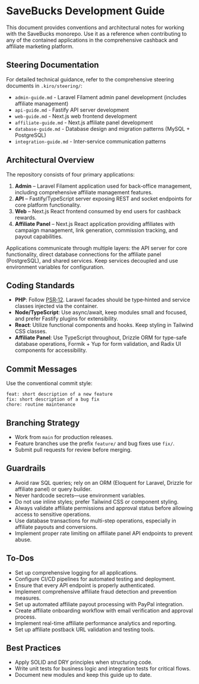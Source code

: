 # SaveBucks Development Guide

This document provides conventions and architectural notes for working with the SaveBucks monorepo. Use it as a reference when contributing to any of the contained applications in the comprehensive cashback and affiliate marketing platform.


## Steering Documentation
For detailed technical guidance, refer to the comprehensive steering documents in `.kiro/steering/`:
- `admin-guide.md` - Laravel Filament admin panel development (includes affiliate management)
- `api-guide.md` - Fastify API server development  
- `web-guide.md` - Next.js web frontend development
- `affiliate-guide.md` - Next.js affiliate panel development
- `database-guide.md` - Database design and migration patterns (MySQL + PostgreSQL)
- `integration-guide.md` - Inter-service communication patterns


## Architectural Overview

The repository consists of four primary applications:

1. **Admin** – Laravel Filament application used for back‑office management, including comprehensive affiliate management features.
2. **API** – Fastify/TypeScript server exposing REST and socket endpoints for core platform functionality.
3. **Web** – Next.js React frontend consumed by end users for cashback rewards.
4. **Affiliate Panel** – Next.js React application providing affiliates with campaign management, link generation, commission tracking, and payout capabilities.

Applications communicate through multiple layers: the API server for core functionality, direct database connections for the affiliate panel (PostgreSQL), and shared services. Keep services decoupled and use environment variables for configuration.

## Coding Standards

- **PHP**: Follow [PSR‑12](https://www.php-fig.org/psr/psr-12/). Laravel facades should be type‑hinted and service classes injected via the container.
- **Node/TypeScript**: Use async/await, keep modules small and focused, and prefer Fastify plugins for extensibility.
- **React**: Utilize functional components and hooks. Keep styling in Tailwind CSS classes.
- **Affiliate Panel**: Use TypeScript throughout, Drizzle ORM for type-safe database operations, Formik + Yup for form validation, and Radix UI components for accessibility.

## Commit Messages

Use the conventional commit style:

```
feat: short description of a new feature
fix: short description of a bug fix
chore: routine maintenance
```

## Branching Strategy

- Work from `main` for production releases.
- Feature branches use the prefix `feature/` and bug fixes use `fix/`.
- Submit pull requests for review before merging.

## Guardrails

- Avoid raw SQL queries; rely on an ORM (Eloquent for Laravel, Drizzle for affiliate panel) or query builder.
- Never hardcode secrets—use environment variables.
- Do not use inline styles; prefer Tailwind CSS or component styling.
- Always validate affiliate permissions and approval status before allowing access to sensitive operations.
- Use database transactions for multi-step operations, especially in affiliate payouts and conversions.
- Implement proper rate limiting on affiliate panel API endpoints to prevent abuse.

## To‑Dos

- Set up comprehensive logging for all applications.
- Configure CI/CD pipelines for automated testing and deployment.
- Ensure that every API endpoint is properly authenticated.
- Implement comprehensive affiliate fraud detection and prevention measures.
- Set up automated affiliate payout processing with PayPal integration.
- Create affiliate onboarding workflow with email verification and approval process.
- Implement real-time affiliate performance analytics and reporting.
- Set up affiliate postback URL validation and testing tools.

## Best Practices

- Apply SOLID and DRY principles when structuring code.
- Write unit tests for business logic and integration tests for critical flows.
- Document new modules and keep this guide up to date.

